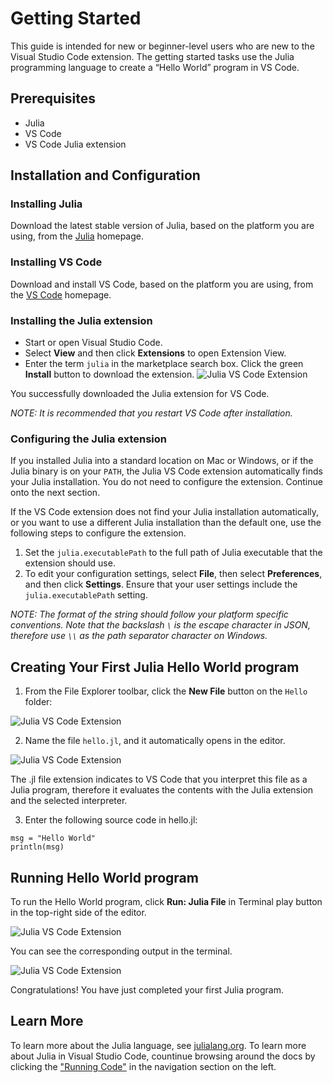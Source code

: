 # Getting Started

This guide is intended for new or beginner-level users who are new to the Visual Studio Code extension. The getting started tasks use the Julia programming language to create a “Hello World” program in VS Code. 

## Prerequisites

- Julia
- VS Code
- VS Code Julia extension

## Installation and Configuration

### Installing Julia

Download the latest stable version of Julia, based on the platform you are using, from the [Julia](https://julialang.org/downloads/) homepage.

### Installing VS Code

Download and install VS Code, based on the platform you are using, from the [VS Code](https://code.visualstudio.com/) homepage.

### Installing the Julia extension

- Start or open Visual Studio Code. 
- Select **View** and then click **Extensions** to open Extension View. 
- Enter the term `julia` in the marketplace search box. Click the green **Install** button to download the extension. 
![Julia VS Code Extension](assets/julia_vscode_extension.png)

You successfully downloaded the Julia extension for VS Code. 

_NOTE: It is recommended that you restart VS Code after installation._ 

### Configuring the Julia extension

If you installed Julia into a standard location on Mac or Windows, or if the Julia binary is on your `PATH`, the Julia VS Code extension automatically finds your Julia installation. You do not need to configure the extension. Continue onto the next section. 

If the VS Code extension does not find your Julia installation automatically, or you want to use a different Julia installation than the default one, use the following steps to configure the extension.

  1. Set the `julia.executablePath` to the full path of Julia executable that the extension should use. 
  2. To edit your configuration settings, select **File**, then select **Preferences**, and then click **Settings**. Ensure that your user settings include the `julia.executablePath` setting. 
    
_NOTE: The format of the string should follow your platform specific conventions.  Note that the backslash `\` is the escape character in JSON, therefore use `\\` as the path separator character on Windows._

## Creating Your First Julia Hello World program

1. From the File Explorer toolbar, click the **New File** button on the `Hello` folder:

![Julia VS Code Extension](assets/hello-1.png)

2. Name the file `hello.jl`, and it automatically opens in the editor. 

![Julia VS Code Extension](assets/hello-2.png)

The .jl file extension indicates to VS Code that you interpret this file as a Julia program, therefore it evaluates the contents with the Julia extension and the selected interpreter.

3. Enter the following source code in hello.jl:

```
msg = "Hello World"
println(msg)
```

## Running Hello World program

To run the Hello World program, click **Run: Julia File** in Terminal play button in the top-right side of the editor.

![Julia VS Code Extension](assets/hello-3.png)

You can see the corresponding output in the terminal.

![Julia VS Code Extension](assets/hello-4.png)

Congratulations! You have just completed your first Julia program.


## Learn More

To learn more about the Julia language, see [julialang.org](https://julialang.org).
To learn more about Julia in Visual Studio Code, countinue browsing around the docs by clicking the ["Running Code"](userguide/runningcode/) in the navigation section on the left.
